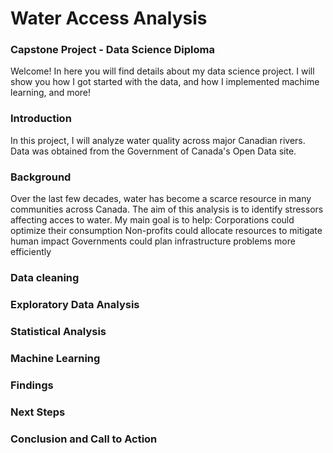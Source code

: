 # Water Access Analysis
### Capstone Project - Data Science Diploma

Welcome! In here you will find details about my data science project. I will show you how I got started with the data, and how I implemented machime learning, and more!

### Introduction
In this project, I will analyze water quality across major Canadian rivers. Data was obtained from the Government of Canada's Open Data site.

### Background
Over the last few decades, water has become a scarce resource in many communities across Canada. The aim of this analysis is to identify stressors affecting acces to water.
My main goal is to help: 
    Corporations could optimize their consumption
    Non-profits could allocate resources to mitigate human impact
    Governments could plan infrastructure problems more efficiently

### Data cleaning

### Exploratory Data Analysis

### Statistical Analysis

### Machine Learning

### Findings

### Next Steps

### Conclusion and Call to Action
